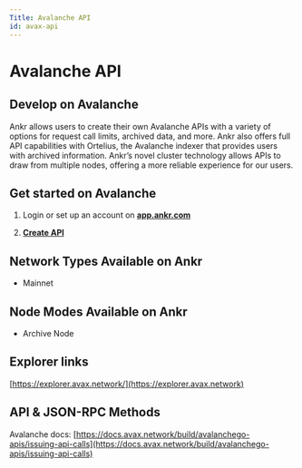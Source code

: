 ```yaml
---
Title: Avalanche API
id: avax-api
---
```


# Avalanche API


## Develop on Avalanche

Ankr allows users to create their own Avalanche APIs with a variety of options for request call limits, archived data, and more. Ankr also offers full API capabilities with Ortelius, the Avalanche indexer that provides users with archived information. Ankr’s novel cluster technology allows APIs to draw from multiple nodes, offering a more reliable experience for our users.

## Get started on Avalanche


1. Login or set up an account on [**app.ankr.com**](https://app.ankr.com/api/)

2. [**Create API**](https://app.ankr.com/apps/api)

## Network Types Available on Ankr

* Mainnet

## Node Modes Available on Ankr

* Archive Node

## Explorer links

[https://explorer.avax.network/](https://explorer.avax.network)​

## API & JSON-RPC Methods

Avalanche docs: [https://docs.avax.network/build/avalanchego-apis/issuing-api-calls](https://docs.avax.network/build/avalanchego-apis/issuing-api-calls)